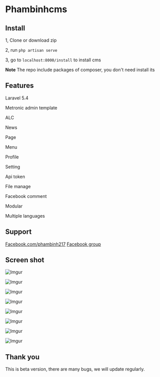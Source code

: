# Phambinhcms

## Install
1, Clone or download zip

2, run `php artisan serve`

3, go to `localhost:8000/install` to install cms

**Note** The repo include packages of composer, you don't need install its

## Features

Laravel 5.4

Metronic admin template

ALC

News

Page

Menu

Profile

Setting

Api token

File manage

Facebook comment

Modular

Multiple languages

## Support
[Facebook.com/phambinh217](https://www.facebook.com/phambinh217)
[Facebook group](https://www.facebook.com/groups/laravel.phambinhcms)

## Screen shot
![Imgur](http://i.imgur.com/L3leUwa.png)

![Imgur](http://i.imgur.com/trBOc5i.png)

![Imgur](http://i.imgur.com/L29Ziwi.png)

![Imgur](http://i.imgur.com/dHCAcl2.png)

![Imgur](http://i.imgur.com/sorZN8P.png)

![Imgur](http://i.imgur.com/mTeEXQV.png)

![Imgur](http://i.imgur.com/ADvuh2S.png)

![Imgur](http://i.imgur.com/S2q4hAA.png)

## Thank you
This is beta version, there are many bugs, we will update regularly.
